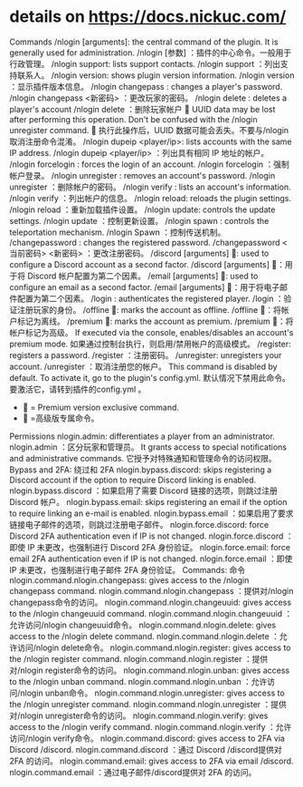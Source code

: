 # details on https://docs.nickuc.com/

Commands 
/nlogin <command> [arguments]: the central command of the plugin. It is generally used for administration.
/nlogin <command> [参数] ：插件的中心命令。一般用于行政管理。
/nlogin support: lists support contacts.
/nlogin support ：列出支持联系人。
/nlogin version: shows plugin version information.
/nlogin version ：显示插件版本信息。
/nlogin changepass <player> <new password>: changes a player's password.
/nlogin changepass <player> <新密码> ：更改玩家的密码。
/nlogin delete <player>: deletes a player's account
/nlogin delete <player> ：删除玩家帐户
🚨 UUID data may be lost after performing this operation. Don't be confused with the /nlogin unregister command.
🚨 执行此操作后，UUID 数据可能会丢失。不要与/nlogin 取消注册命令混淆。
/nlogin dupeip <player/ip>: lists accounts with the same IP address.
/nlogin dupeip <player/ip> ：列出具有相同 IP 地址的帐户。
/nlogin forcelogin <player>: forces the login of an account.
/nlogin forcelogin <player> ：强制帐户登录。
/nlogin unregister <player>: removes an account's password.
/nlogin unregister <player> ：删除帐户的密码。
/nlogin verify <player>: lists an account's information.
/nlogin verify <player> ：列出帐户的信息。
/nlogin reload: reloads the plugin settings.
/nlogin reload ：重新加载插件设置。
/nlogin update: controls the update settings.
/nlogin update ：控制更新设置。
/nlogin spawn <action> <type>: controls the teleportation mechanism.
/nlogin Spawn <action> <type> ：控制传送机制。
/changepassword <current password> <new password>: changes the registered password.
/changepassword <当前密码> <新密码> ：更改注册密码。
/discord [arguments] 💎: used to configure a Discord account as a second factor.
/discord [arguments] 💎：用于将 Discord 帐户配置为第二个因素。
/email [arguments] 💎: used to configure an email as a second factor.
/email [arguments] 💎：用于将电子邮件配置为第二个因素。
/login <password>: authenticates the registered player.
/login <password> ：验证注册玩家的身份。
/offline 💎: marks the account as offline.
/offline 💎：将帐户标记为离线。
/premium 💎: marks the account as premium.
/premium 💎：将帐户标记为高级。
If executed via the console, enables/disables an account's premium mode.
如果通过控制台执行，则启用/禁用帐户的高级模式。
/register: registers a password.
/register ：注册密码。
/unregister: unregisters your account.
/unregister ：取消注册您的帐户。
This command is disabled by default. To activate it, go to the plugin's config.yml.
默认情况下禁用此命令。要激活它，请转到插件的config.yml 。
* 💎 = Premium version exclusive command.
* 💎 =高级版专属命令。

Permissions 
nlogin.admin: differentiates a player from an administrator.
nlogin.admin ：区分玩家和管理员。
It grants access to special notifications and administrative commands.
它授予对特殊通知和管理命令的访问权限。
Bypass and 2FA:
绕过和 2FA 
nlogin.bypass.discord: skips registering a Discord account if the option to require Discord linking is enabled.
nlogin.bypass.discord ：如果启用了需要 Discord 链接的选项，则跳过注册 Discord 帐户。
nlogin.bypass.email: skips registering an email if the option to require linking an e-mail is enabled.
nlogin.bypass.email ：如果启用了要求链接电子邮件的选项，则跳过注册电子邮件。
nlogin.force.discord: force Discord 2FA authentication even if IP is not changed.
nlogin.force.discord ：即使 IP 未更改，也强制进行 Discord 2FA 身份验证。
nlogin.force.email: force email 2FA authentication even if IP is not changed.
nlogin.force.email ：即使 IP 未更改，也强制进行电子邮件 2FA 身份验证。
Commands: 命令
nlogin.command.nlogin.changepass: gives access to the /nlogin changepass command.
nlogin.command.nlogin.changepass ：提供对/nlogin changepass命令的访问。
nlogin.command.nlogin.changeuuid: gives access to the /nlogin changeuuid command.
nlogin.command.nlogin.changeuuid ：允许访问/nlogin changeuuid命令。
nlogin.command.nlogin.delete: gives access to the /nlogin delete command.
nlogin.command.nlogin.delete ：允许访问/nlogin delete命令。
nlogin.command.nlogin.register: gives access to the /nlogin register command.
nlogin.command.nlogin.register ：提供对/nlogin register命令的访问。
nlogin.command.nlogin.unban: gives access to the /nlogin unban command.
nlogin.command.nlogin.unban ：允许访问/nlogin unban命令。
nlogin.command.nlogin.unregister: gives access to the /nlogin unregister command.
nlogin.command.nlogin.unregister ：提供对/nlogin unregister命令的访问。
nlogin.command.nlogin.verify: gives access to the /nlogin verify command.
nlogin.command.nlogin.verify ：允许访问/nlogin verify命令。
nlogin.command.discord: gives access to 2FA via Discord /discord.
nlogin.command.discord ：通过 Discord /discord提供对 2FA 的访问。
nlogin.command.email: gives access to 2FA via email /discord.
nlogin.command.email ：通过电子邮件/discord提供对 2FA 的访问。